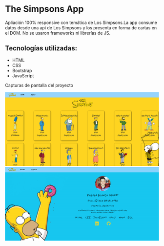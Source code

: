 <h1>The Simpsons App</h1>

<p>Apliación 100% responsive con temática de Los Simpsons.La app consume datos desde una api de Los Simpsons y los presenta en forma de cartas en el DOM. No se usaron frameworks ni librerías de JS.</p>

<h2>Tecnologías utilizadas:</h2>

<ul>
  <li>HTML</li>
  <li>CSS</li>
  <li>Bootstrap</li>
  <li>JavaScript</li>
</ul>

<span>Capturas de pantalla del proyecto</span>

<img src="assets/img/Captura de pantalla 2024-04-30 042641.png" alt="Captura de pantalla del proyecto">
<img src="assets/img/Captura de pantalla 2024-04-30 042906.png" alt="Captura de pantalla del proyecto">

